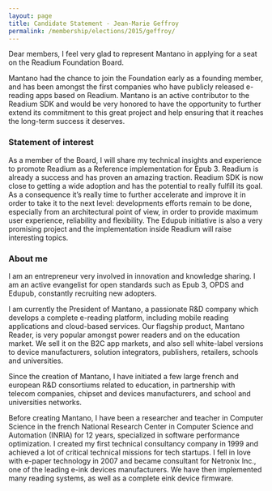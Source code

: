 ```yaml
---
layout: page
title: Candidate Statement - Jean-Marie Geffroy
permalink: /membership/elections/2015/geffroy/
---
```


Dear members, I feel very glad to represent Mantano in applying for a seat on the Readium Foundation Board. 

 

Mantano had the chance to join the Foundation early as a founding member, and has been amongst the first companies who have publicly released e-reading apps based on Readium. Mantano is an active contributor to the Readium SDK and would be very honored to have the opportunity to further extend its commitment to this great project and help ensuring that it reaches the long-term success it deserves. 

 

### Statement of interest

As a member of the Board, I will share my technical insights and experience to promote Readium as a Reference implementation for Epub 3. Readium is already a success and has proven an amazing traction. Readium SDK is now close to getting a wide adoption and has the potential to really fulfill its goal. As a consequence it’s really time to further accelerate and improve it in order to take it to the next level: developments efforts remain to be done, especially from an architectural point of view, in order to provide maximum user experience, reliability and flexibility. The Edupub initiative is also a very promising project and the implementation inside Readium will raise interesting topics.

### About me

I am an entrepreneur very involved in innovation and knowledge sharing. I am an active evangelist for open standards such as Epub 3, OPDS and Edupub, constantly recruiting new adopters. 

I am currently the President of Mantano, a passionate R&D company which develops a complete e-reading platform, including mobile reading applications and cloud-based services. Our flagship product, Mantano Reader, is very popular amongst power readers and on the education market. We sell it on the B2C app markets, and also sell white-label versions to device manufacturers, solution integrators, publishers, retailers, schools and universities. 

Since the creation of Mantano, I have initiated a few large french and european R&D consortiums related to education, in partnership with telecom companies, chipset and devices manufacturers, and school and universities networks. 

 

Before creating Mantano, I have been a researcher and teacher in Computer Science in the french National Research Center in Computer Science and Automation (INRIA) for 12 years, specialized in software performance optimization. I created my first technical consultancy company in 1999 and achieved a lot of critical technical missions for tech startups. I fell in love with e-paper technology in 2007 and became consultant for Netronix Inc., one of the leading e-ink devices manufacturers. We have then implemented many reading systems, as well as a complete eink device firmware.